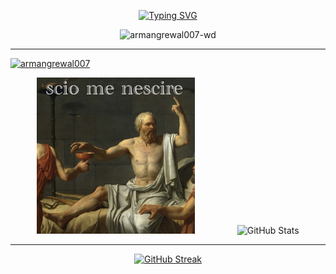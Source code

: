 <!--
**ArmanGrewal007/ArmanGrewal007** is a ✨ _special_ ✨ repository because its `README.md` (this file) appears on your GitHub profile.

Here are some ideas to get you started:

- 🔭 I’m currently working on ...
- 🌱 I’m currently learning ...
- 👯 I’m looking to collaborate on ...
- 🤔 I’m looking for help with ...
- 💬 Ask me about ...
- 📫 How to reach me: ...
- 😄 Pronouns: ...
- ⚡ Fun fact: ...
-->

<!-- All this in one line  https://rahuldkjain.github.io/gh-profile-readme-generator/ -->

<!-- ***WANDERING IN MY METAPHYSICAL REALM...🚶‍♂️*** -->


<!-- Typing - https://github.com/DenverCoder1/readme-typing-svg 
      DEMO site - https://readme-typing-svg.demolab.com/demo/ -->
<p align="center">
<a href="https://git.io/typing-svg"><img src="https://readme-typing-svg.demolab.com?font=Fira+Code&pause=1000&color=F79B21&center=true&vCenter=true&random=false&width=435&lines=Hello+there!" alt="Typing SVG" /></a>
</p>

<!-- Profile view counter - https://github.com/antonkomarev/github-profile-views-counter -->
<p float="left" align="center"> <img src="https://komarev.com/ghpvc/?username=armangrewal007-wd&label=Profile%20views&color=green&style=flat" alt="armangrewal007-wd" /> </p>

-----------------
<!-- github profile trophy - https://github.com/ryo-ma/github-profile-trophy -->
<p align="left"> <a href="https://github.com/ryo-ma/github-profile-trophy"><img src="https://github-profile-trophy.vercel.app/?username=armangrewal007&theme=onedark&no-frame=true&exclude=Issues,PR,Reviews" alt="armangrewal007" /></a> </p>

<!-- Stats - https://github.com/anuraghazra/github-readme-stats 
      (GitHub Stats, Customizing repo and gist cards, Top languages, WakaCard) -->
<p float="left" align="center">
<img height="250"   src="ucwl5 2.jpeg">  
<img height="250" hspace="30"/>
<img height="250" src="https://github-readme-stats.vercel.app/api/top-langs?username=armangrewal007&layout=compact&langs_count=10&card_width=320&theme=github_dark_dimmed" alt="GitHub Stats">
</p>

<!-- GITHUB STATS ARE NOT WORTHY OF SHOWING YET !! 
<a href="https://github.com/armangrewal007/github-readme-stats">
  <img height=200 align="center" src="https://github-readme-stats.vercel.app/api?username=armangrewal007&theme=github_dark_dimmed" />
</a> -->


<!-- Dev Icons - https://github.com/devicons/devicon/ -->

--------------------
<!-- Streak stats - https://github.com/DenverCoder1/github-readme-streak-stats
      DEMO site - https://streak-stats.demolab.com/demo/ -->
<p float="left" align="center">
<a href="https://git.io/streak-stats"><img src="https://streak-stats.demolab.com?user=ArmanGrewal007&theme=dark" alt="GitHub Streak" /></a>
</p>

